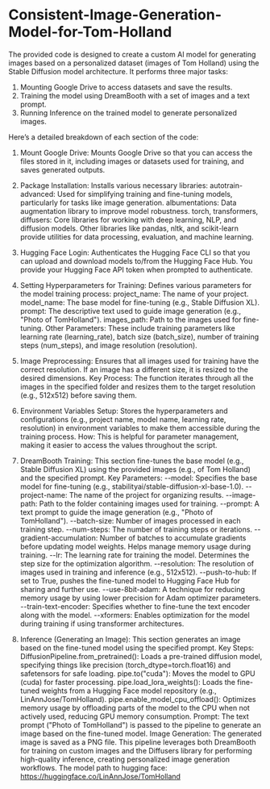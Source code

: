 # Consistent-Image-Generation-Model-for-Tom-Holland
The provided code is designed to create a custom AI model for generating images based on a personalized dataset (images of Tom Holland) using the Stable Diffusion model architecture. 
It performs three major tasks:

1. Mounting Google Drive to access datasets and save the results.
2. Training the model using DreamBooth with a set of images and a text prompt.
3. Running Inference on the trained model to generate personalized images.

Here’s a detailed breakdown of each section of the code:
1. Mount Google Drive:
  Mounts Google Drive so that you can access the files stored in it, including images or datasets used for training, and saves generated outputs.

3. Package Installation:
Installs various necessary libraries:
autotrain-advanced: Used for simplifying training and fine-tuning models, particularly for tasks like image generation.
albumentations: Data augmentation library to improve model robustness.
torch, transformers, diffusers: Core libraries for working with deep learning, NLP, and diffusion models.
Other libraries like pandas, nltk, and scikit-learn provide utilities for data processing, evaluation, and machine learning.

5. Hugging Face Login:
Authenticates the Hugging Face CLI so that you can upload and download models to/from the Hugging Face Hub.
You provide your Hugging Face API token when prompted to authenticate.
6. Setting Hyperparameters for Training:
Defines various parameters for the model training process:
project_name: The name of your project.
model_name: The base model for fine-tuning (e.g., Stable Diffusion XL).
prompt: The descriptive text used to guide image generation (e.g., "Photo of TomHolland").
images_path: Path to the images used for fine-tuning.
Other Parameters: These include training parameters like learning rate (learning_rate), batch size (batch_size), number of training steps (num_steps), and image resolution (resolution).
7. Image Preprocessing:
Ensures that all images used for training have the correct resolution. If an image has a different size, it is resized to the desired dimensions.
Key Process: The function iterates through all the images in the specified folder and resizes them to the target resolution (e.g., 512x512) before saving them.
8. Environment Variables Setup:
Stores the hyperparameters and configurations (e.g., project name, model name, learning rate, resolution) in environment variables to make them accessible during the training process.
How: This is helpful for parameter management, making it easier to access the values throughout the script.
9. DreamBooth Training:
This section fine-tunes the base model (e.g., Stable Diffusion XL) using the provided images (e.g., of Tom Holland) and the specified prompt.
Key Parameters:
--model: Specifies the base model for fine-tuning (e.g., stabilityai/stable-diffusion-xl-base-1.0).
--project-name: The name of the project for organizing results.
--image-path: Path to the folder containing images used for training.
--prompt: A text prompt to guide the image generation (e.g., "Photo of TomHolland").
--batch-size: Number of images processed in each training step.
--num-steps: The number of training steps or iterations.
--gradient-accumulation: Number of batches to accumulate gradients before updating model weights. Helps manage memory usage during training.
--lr: The learning rate for training the model. Determines the step size for the optimization algorithm.
--resolution: The resolution of images used in training and inference (e.g., 512x512).
--push-to-hub: If set to True, pushes the fine-tuned model to Hugging Face Hub for sharing and further use.
--use-8bit-adam: A technique for reducing memory usage by using lower precision for Adam optimizer parameters.
--train-text-encoder: Specifies whether to fine-tune the text encoder along with the model.
--xformers: Enables optimization for the model during training if using transformer architectures.
10. Inference (Generating an Image):
This section generates an image based on the fine-tuned model using the specified prompt.
Key Steps:
DiffusionPipeline.from_pretrained(): Loads a pre-trained diffusion model, specifying things like precision (torch_dtype=torch.float16) and safetensors for safe loading.
pipe.to("cuda"): Moves the model to GPU (cuda) for faster processing.
pipe.load_lora_weights(): Loads the fine-tuned weights from a Hugging Face model repository (e.g., LinAnnJose/TomHolland).
pipe.enable_model_cpu_offload(): Optimizes memory usage by offloading parts of the model to the CPU when not actively used, reducing GPU memory consumption.
Prompt: The text prompt ("Photo of TomHolland") is passed to the pipeline to generate an image based on the fine-tuned model.
Image Generation: The generated image is saved as a PNG file.
This pipeline leverages both DreamBooth for training on custom images and the Diffusers library for performing high-quality inference, creating personalized image generation workflows.
The model path to hugging face: https://huggingface.co/LinAnnJose/TomHolland
